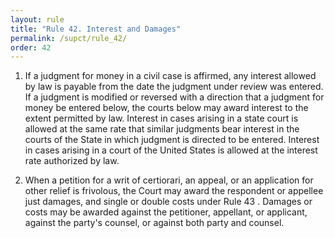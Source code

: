 ```yaml
---
layout: rule
title: "Rule 42. Interest and Damages"
permalink: /supct/rule_42/
order: 42
---
```


1. If a judgment for money in a civil case is affirmed, any interest allowed by law is payable from the date the judgment under review was entered. If a judgment is modified or reversed with a direction that a judgment for money be entered below, the courts below may award interest to the extent permitted by law. Interest in cases arising in a state court is allowed at the same rate that similar judgments bear interest in the courts of the State in which judgment is directed to be entered. Interest in cases arising in a court of the United States is allowed at the interest rate authorized by law.


2. When a petition for a writ of certiorari, an appeal, or an application for other relief is frivolous, the Court may award the respondent or appellee just damages, and single or double costs under Rule 43 . Damages or costs may be awarded against the petitioner, appellant, or applicant, against the party's counsel, or against both party and counsel.
